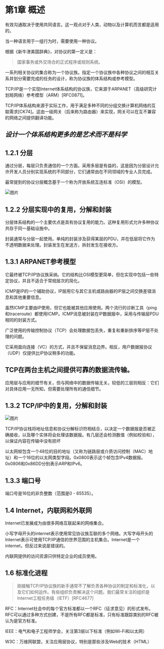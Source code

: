 # 第1章 概述
有效沟通取决于使用共同语言。这一观点对于人类，动物以及计算机而言都是适用的。

当一种语言用于一组行为时，需要使用一种协议。

根据《新牛津美国辞典》，对协议的第一定义是：

>国家事务或外交场合的正式程序或规则系统。

一系列相关协议的集合称为一个协议族。指定一个协议族中各种协议之间的相互关系并划分需要完成的任务的设计，称为协议族的体系结构或参考模型。

TCP/IP是一个实现Internet体系结构的协议族，它来源于ARPANET（高级研究计划局网络）参考模型（ARM）[RFC0871]。

TCP/IP体系结构来源于实际工作，用于满足多种不同的分组交换计算机网络的互联需求[CK74]。这由一级网关（后来称为路由器）来实现，网关可以在互不兼容的网络之间提供翻译功能。 

## *设计一个体系结构更多的是艺术而不是科学*
## 1.2.1 分层
通过分层，每层只负责通信的一个方面。采用多层是有益的，这是因为分层设计允许开发人员分别实现系统的不同部分，它们通常由在不同领域的专业人员完成。

最常提到的协议分层概念基于一个称为开放系统互连标准（OSI）的模型。

![图片](https://uploader.shimo.im/f/MuhoRkXQ13QTSrtC.png!thumbnail)

##  1.2.2 分层实现中的复用，分解和封装
分层体系结构的一个主要优点是具有协议复用的能力。这种复用形式允许多种协议共存于同一基础设施中。

封装通常与分层一起使用。单纯的封装涉及获得某层的PDU，并在低层将它作为不透明数据来处理。封装发生在发送方，拆封发生在接收方。

## 1.3.1 ARPANET参考模型
它最终被TCP/IP协议族采纳。它的结构比OSI模型更简单，但在实现中包括一些特定协议，并且不适合于常规层次的简化。

ICMP是IP的一个辅助协议，IP层用它与其它主机或路由器的IP层之间交换差错消息和其他重要信息。

虽然ICMP主要由IP使用，但它也能被其他应用使用。两个流行的诊断工具（ping和traceroute）都使用ICMP。ICMP消息被封装在IP数据报中，采用与传输层PDU相同的封装方式。

广泛使用的传输控制协议（TCP）会处理数据包丢失，重复和重新排序等IP层不处理的问题。

它采用面向连接（VC）的方式，并且不保留消息边界。相反，用户数据报协议（UDP）仅提供比IP协议稍多的功能。

## TCP在两台主机之间提供可靠的数据流传输。
应用层与应用的细节有关，但与网络中的数据传输无关。较低的三层则相反：它们对具体应用一无所知，但需要处理所有的通信细节。

## 1.3.2 TCP/IP中的复用，分解和封装
![图片](https://uploader.shimo.im/f/rQLBy1X12Y0q1HHd.png!thumbnail)

TCP/IP协议栈将地址信息和协议分解标识符相结合，以决定一个数据报是否被正确接收，以及哪个实体将会处理该数据报。有几层还会检测数值（例如校验和），以保证内容在传输中没有损坏

以太网帧包含一个48位的目的地址（又称为链路层或介质访问控制（MAC）地址）和一个16位的以太网类型字段。0x0800表示这个帧包含IPv4数据报。0x0806和0x86DD分别表示ARP和IPv6。

## 1.3.3 端口号
端口号是16位的非负整数（范围是0 - 65535）。

## 1.4 Internet，内联网和外联网
Internet已发展成为由很多网络互联起来的网络集合。

小写字母开头的internet表示使用常见协议族互联的多个网络。大写字母开头的Internet表示可使用TCP/IP通信的世界范围的主机集合。Internet是一个internet，但反过来说是错误的。

内联网提供的访问资源只供特定企业的成员使用。

## 1.6 标准化进程
>刚接触TCP/IP协议族的新手通常不了解负责各种协议的制定和标准化，以及它们如何运作。有些组织负责解决这个问题。我们最常关注的组织是Internet工程任务级（IETF）[RFC4677]

RFC：Internet社会中的每个官方标准都以一个RFC（征求意见）的形式发布。RFC可以通过多种方式创建，不是所有RFC都是标准，只有标准跟踪类别的RFC被认为是官方标准。

IEEE：电气和电子工程师学会，关注第3层以下标准（例如Wi-Fi和以太网）

W3C：万维网联盟，关注应用层协议，特别是那些涉及Web的技术（HTML）

